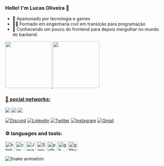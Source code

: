 ### Hello! I'm Lucas Oliveira 👋

- 🌱 Apaixonado por tecnologia e games
- ✍🏼 Formado em engenharia civil em transição para programação
- 🦾 Conhecendo um pouco do frontend para depois mergulhar no mundo do backend.

<div>
  <a href="https://github.com/Lucasbxd">
  <img height="150em" src="https://github-readme-stats.vercel.app/api?username=lucasbxd&show_icons=true&theme=dark&include_all_commits=true&count_private=true"/>
  <img height="150em" src="https://github-readme-stats.vercel.app/api/top-langs/?username=lucasbxd&layout=compact&langs_count=16&theme=dark"/>
</div>

### 📌 social networks:

<a href="https://discordapp.com/users/463820155286192128" target="_blank"><img src="https://img.shields.io/badge/Discord-7289DA?style=for-the-badge&logo=discord&logoColor=white"/></a>
<a href="https://www.linkedin.com/in/lucasbxd/" target="_blank"><img src="https://img.shields.io/badge/LinkedIn-0077B5?style=for-the-badge&logo=linkedin&logoColor=white"/></a>
<a href="mailto:oiveirabxd84@gmail.com" target="_blank"><img src="https://img.shields.io/badge/Gmail-D14836?style=for-the-badge&logo=gmail&logoColor=white"/></a>



[![Discord](https://img.shields.io/badge/Discord-7289DA?style=for-the-badge&logo=discord&logoColor=white)](https://discordapp.com/users/463820155286192128)
[![Linkedin](https://img.shields.io/badge/LinkedIn-0077B5?style=for-the-badge&logo=linkedin&logoColor=white)](https://www.linkedin.com/in/lucasbxd/)
[![Twitter](https://img.shields.io/badge/Twitter-1DA1F2?style=for-the-badge&logo=twitter&logoColor=white)](#)
[![Instagram](https://img.shields.io/badge/Instagram-E4405F?style=for-the-badge&logo=instagram&logoColor=white)](#)
[![Gmail](https://img.shields.io/badge/Gmail-D14836?style=for-the-badge&logo=gmail&logoColor=white)](mailto:oiveirabxd84@gmail.com)

### ⚙️ languages and tools:

<div>
  <img align="centeer" alt="html" height="30" widht="40"  src="https://cdn.jsdelivr.net/gh/devicons/devicon/icons/html5/html5-original.svg" />
  <img align="centeer" alt="css" height="30" widht="40"  src="https://cdn.jsdelivr.net/gh/devicons/devicon/icons/css3/css3-original.svg" />
  <img align="centeer" alt="JavaScript" height="30" widht="40"  src="https://cdn.jsdelivr.net/gh/devicons/devicon/icons/javascript/javascript-original.svg" />
  <img align="centeer" alt="Sass" height="30" widht="40"  src="https://cdn.jsdelivr.net/gh/devicons/devicon/icons/sass/sass-original.svg" />
  <img align="centeer" alt="python" height="30" widht="40"  src="https://cdn.jsdelivr.net/gh/devicons/devicon/icons/python/python-original.svg" />
  <img align="centeer" alt="git" height="30" widht="40"  src="https://cdn.jsdelivr.net/gh/devicons/devicon/icons/git/git-original.svg" />
  <img align="centeer" alt="github" height="30" widht="40"  src="https://cdn.jsdelivr.net/gh/devicons/devicon/icons/github/github-original.svg" />

  ![Snake animation](https://github.com/lucasbxd/lucasbxd/blob/output/github-contribution-grid-snake.svg)
</div>
